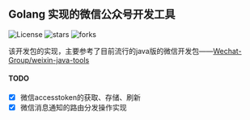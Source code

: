 ## Golang 实现的微信公众号开发工具

![License](https://img.shields.io/github/license/Weixin-Golang/wx-golang.svg) ![stars](https://img.shields.io/github/stars/Weixin-Golang/wx-golang.svg) ![forks](https://img.shields.io/github/forks/Weixin-Golang/wx-golang.svg)

该开发包的实现，主要参考了目前流行的java版的微信开发包——[Wechat-Group/weixin-java-tools](https://github.com/Wechat-Group/weixin-java-tools)

#### TODO

- [x] 微信accesstoken的获取、存储、刷新
- [x] 微信消息通知的路由分发操作实现